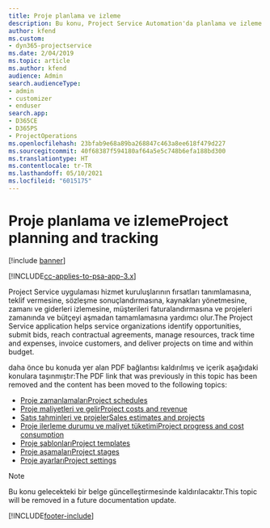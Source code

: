 ```yaml
---
title: Proje planlama ve izleme
description: Bu konu, Project Service Automation'da planlama ve izleme hakkında bilgilere bir bağlantı sağlar.
author: kfend
ms.custom:
- dyn365-projectservice
ms.date: 2/04/2019
ms.topic: article
ms.author: kfend
audience: Admin
search.audienceType:
- admin
- customizer
- enduser
search.app:
- D365CE
- D365PS
- ProjectOperations
ms.openlocfilehash: 23bfab9e68a89ba268847c463a8ee618f479d227
ms.sourcegitcommit: 40f68387f594180af64a5e5c748b6efa188bd300
ms.translationtype: HT
ms.contentlocale: tr-TR
ms.lasthandoff: 05/10/2021
ms.locfileid: "6015175"
---
```

# <a name="project-planning-and-tracking"></a><span data-ttu-id="1b909-103">Proje planlama ve izleme</span><span class="sxs-lookup"><span data-stu-id="1b909-103">Project planning and tracking</span></span>

[!include [banner](../../includes/psa-now-project-operations.md)]

[!INCLUDE[cc-applies-to-psa-app-3.x](../../includes/cc-applies-to-psa-app-3x.md)]

<span data-ttu-id="1b909-104">Project Service uygulaması hizmet kuruluşlarının fırsatları tanımlamasına, teklif vermesine, sözleşme sonuçlandırmasına, kaynakları yönetmesine, zamanı ve giderleri izlemesine, müşterileri faturalandırmasına ve projeleri zamanında ve bütçeyi aşmadan tamamlamasına yardımcı olur.</span><span class="sxs-lookup"><span data-stu-id="1b909-104">The Project Service application helps service organizations identify opportunities, submit bids, reach contractual agreements, manage resources, track time and expenses, invoice customers, and deliver projects on time and within budget.</span></span> 

<span data-ttu-id="1b909-105">daha önce bu konuda yer alan PDF bağlantısı kaldırılmış ve içerik aşağıdaki konulara taşınmıştır:</span><span class="sxs-lookup"><span data-stu-id="1b909-105">The PDF link that was previously in this topic has been removed and the content has been moved to the following topics:</span></span>

- [<span data-ttu-id="1b909-106">Proje zamanlamaları</span><span class="sxs-lookup"><span data-stu-id="1b909-106">Project schedules</span></span>](../project-creating.md)
- [<span data-ttu-id="1b909-107">Proje maliyetleri ve gelir</span><span class="sxs-lookup"><span data-stu-id="1b909-107">Project costs and revenue</span></span>](../project-estimating.md)
- [<span data-ttu-id="1b909-108">Satış tahminleri ve projeler</span><span class="sxs-lookup"><span data-stu-id="1b909-108">Sales estimates and projects</span></span>](../project-leveraging.md)
- [<span data-ttu-id="1b909-109">Proje ilerleme durumu ve maliyet tüketimi</span><span class="sxs-lookup"><span data-stu-id="1b909-109">Project progress and cost consumption</span></span>](../project-tracking.md)
- [<span data-ttu-id="1b909-110">Proje şablonları</span><span class="sxs-lookup"><span data-stu-id="1b909-110">Project templates</span></span>](../project-templates.md)
- [<span data-ttu-id="1b909-111">Proje aşamaları</span><span class="sxs-lookup"><span data-stu-id="1b909-111">Project stages</span></span>](../project-stages.md)
- [<span data-ttu-id="1b909-112">Proje ayarları</span><span class="sxs-lookup"><span data-stu-id="1b909-112">Project settings</span></span>](../project-settings.md)

> [!NOTE]
> <span data-ttu-id="1b909-113">Bu konu gelecekteki bir belge güncelleştirmesinde kaldırılacaktır.</span><span class="sxs-lookup"><span data-stu-id="1b909-113">This topic will be removed in a future documentation update.</span></span> 


[!INCLUDE[footer-include](../../includes/footer-banner.md)]